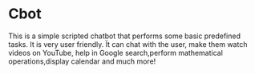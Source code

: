 # Cbot
This is a simple scripted chatbot that performs some basic predefined tasks. It is very user friendly. Ït can chat with the user, make them watch videos on YouTube, help in Google search,perform mathematical operations,display calendar and much more!

